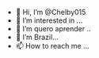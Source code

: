 - 👋 Hi, I’m @Chelby015
- 👀 I’m interested in ...
- 🌱 I’m quero aprender ..
- 💞️ I’m Brazil...
- 📫 How to reach me ...

<!---
Chelby015/Chelby015 is a ✨ special ✨ repository because its `README.md` (this file) appears on your GitHub profile.
You can click the Preview link to take a look at your changes.
--->
